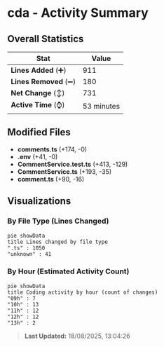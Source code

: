 # cda - Activity Summary 

## Overall Statistics

| Stat                   | Value                                                             |
| ---------------------- | ----------------------------------------------------------------- |
| **Lines Added** (➕)   | 911                                          |
| **Lines Removed** (➖) | 180                                        |
| **Net Change** (↕)    | 731                |
| **Active Time** (⌚)   | 53 minutes |


## Modified Files
- **comments.ts** (+174, -0)
- **.env** (+41, -0)
- **CommentService.test.ts** (+413, -129)
- **CommentService.ts** (+193, -35)
- **comment.ts** (+90, -16)

## Visualizations

### By File Type (Lines Changed)

```mermaid
pie showData
title Lines changed by file type
".ts" : 1050
"unknown" : 41
```

### By Hour (Estimated Activity Count)

```mermaid
pie showData
title Coding activity by hour (count of changes)
"09h" : 7
"10h" : 13
"11h" : 12
"12h" : 12
"13h" : 2
```


> **Last Updated:** 18/08/2025, 13:04:26
